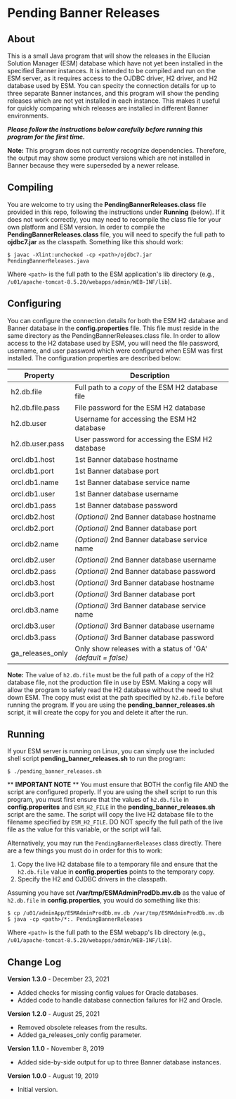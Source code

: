 # Pending Banner Releases

## About
This is a small Java program that will show the releases in the Ellucian Solution Manager (ESM) database which have not yet been installed in the specified Banner instances.  It is intended to be compiled and run on the ESM server, as it requires access to the OJDBC driver, H2 driver, and H2 database used by ESM.  You can specity the connection details for up to three separate Banner instances, and this program will show the pending releases which are not yet installed in each instance.  This makes it useful for quickly comparing which releases are installed in different Banner environments.

***Please follow the instructions below carefully before running this program for the first time.***

**Note:** This program does not currently recognize dependencies.  Therefore, the output may show some product versions which are not installed in Banner because they were superseded by a newer release.

## Compiling
You are welcome to try using the **PendingBannerReleases.class** file provided in this repo, following the instructions under **Running** (below).  If it does not work correctly, you may need to recompile the class file for your own platform and ESM version.  In order to compile the **PendingBannerReleases.class** file, you will need to specify the full path to **ojdbc7.jar** as the classpath.  Something like this should work:

```
$ javac -Xlint:unchecked -cp <path>/ojdbc7.jar PendingBannerReleases.java
```

Where `<path>` is the full path to the ESM application's lib directory (e.g., `/u01/apache-tomcat-8.5.20/webapps/admin/WEB-INF/lib`).

## Configuring
You can configure the connection details for both the ESM H2 database and Banner database in the **config.properties** file.  This file must reside in the same directory as the PendingBannerReleases.class file.  In order to allow access to the H2 database used by ESM, you will need the file password, username, and user password which were configured when ESM was first installed.  The configuration properties are described below:

| Property | Description |
| --- | --- |
| h2.db.file | Full path to a *copy* of the ESM H2 database file |
| h2.db.file.pass | File password for the ESM H2 database |
| h2.db.user | Username for accessing the ESM H2 database |
| h2.db.user.pass | User password for accessing the ESM H2 database |
| orcl.db1.host | 1st Banner database hostname |
| orcl.db1.port | 1st Banner database port |
| orcl.db1.name | 1st Banner database service name |
| orcl.db1.user | 1st Banner database username |
| orcl.db1.pass | 1st Banner database password |
| orcl.db2.host | *(Optional)* 2nd Banner database hostname |
| orcl.db2.port | *(Optional)* 2nd Banner database port |
| orcl.db2.name | *(Optional)* 2nd Banner database service name |
| orcl.db2.user | *(Optional)* 2nd Banner database username |
| orcl.db2.pass | *(Optional)* 2nd Banner database password |
| orcl.db3.host | *(Optional)* 3rd Banner database hostname |
| orcl.db3.port | *(Optional)* 3rd Banner database port |
| orcl.db3.name | *(Optional)* 3rd Banner database service name |
| orcl.db3.user | *(Optional)* 3rd Banner database username |
| orcl.db3.pass | *(Optional)* 3rd Banner database password |
| ga_releases_only | Only show releases with a status of 'GA' *(default = false)* |

**Note:** The value of `h2.db.file` must be the full path of a *copy* of the H2 database file, not the production file in use by ESM.  Making a copy will allow the program to safely read the H2 database without the need to shut down ESM.  The copy must exist at the path specified by `h2.db.file` before running the program.  If you are using the **pending_banner_releases.sh** script, it will create the copy for you and delete it after the run.

## Running
If your ESM server is running on Linux, you can simply use the included shell script **pending_banner_releases.sh** to run the program:

```
$ ./pending_banner_releases.sh
```

** **IMPORTANT NOTE** ** You must ensure that BOTH the config file AND the script are configured properly.  If you are using the shell script to run this program, you must first ensure that the values of `h2.db.file` in **config.properites** and `ESM_H2_FILE` in the **pending_banner_releases.sh** script are the same.  The script will copy the live H2 database file to the filename specified by `ESM_H2_FILE`.  DO NOT specify the full path of the live file as the value for this variable, or the script will fail.

Alternatively, you may run the `PendingBannerReleases` class directly.  There are a few things you must do in order for this to work:

1. Copy the live H2 database file to a temporary file and ensure that the `h2.db.file` value in **config.properties** points to the temporary copy.
2. Specify the H2 and OJDBC drivers in the classpath.

Assuming you have set **/var/tmp/ESMAdminProdDb.mv.db** as the value of `h2.db.file` in **config.properties**, you would do something like this:

```
$ cp /u01/adminApp/ESMAdminProdDb.mv.db /var/tmp/ESMAdminProdDb.mv.db
$ java -cp <path>/*:. PendingBannerReleases
```

Where `<path>` is the full path to the ESM webapp's lib directory (e.g., `/u01/apache-tomcat-8.5.20/webapps/admin/WEB-INF/lib`).

## Change Log
**Version 1.3.0** - December 23, 2021
* Added checks for missing config values for Oracle databases.
* Added code to handle database connection failures for H2 and Oracle.

**Version 1.2.0** - August 25, 2021
* Removed obsolete releases from the results.
* Added ga_releases_only config parameter.

**Version 1.1.0** - November 8, 2019
* Added side-by-side output for up to three Banner database instances.

**Version 1.0.0** - August 19, 2019
* Initial version.
